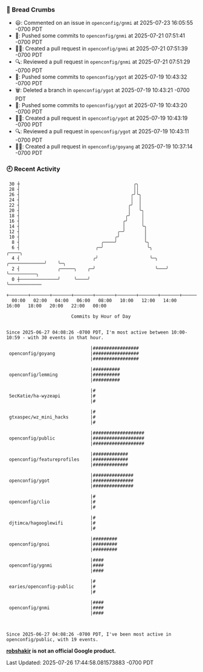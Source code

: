 ### 🍞 Bread Crumbs

 * 😃: Commented on an issue in `openconfig/gnmi` at 2025-07-23 16:05:55 -0700 PDT
 * 🚢: Pushed some commits to `openconfig/gnmi` at 2025-07-21 07:51:41 -0700 PDT
 * ✍🏼: Created a pull request in `openconfig/gnmi` at 2025-07-21 07:51:39 -0700 PDT
 * 🔍: Reviewed a pull request in  `openconfig/gnmi` at 2025-07-21 07:51:29 -0700 PDT
 * 🚢: Pushed some commits to `openconfig/ygot` at 2025-07-19 10:43:32 -0700 PDT
 * 🗑: Deleted a branch in `openconfig/ygot` at 2025-07-19 10:43:21 -0700 PDT
 * 🚢: Pushed some commits to `openconfig/ygot` at 2025-07-19 10:43:20 -0700 PDT
 * ✍🏼: Created a pull request in `openconfig/ygot` at 2025-07-19 10:43:19 -0700 PDT
 * 🔍: Reviewed a pull request in  `openconfig/ygot` at 2025-07-19 10:43:11 -0700 PDT
 * ✍🏼: Created a pull request in `openconfig/goyang` at 2025-07-19 10:37:14 -0700 PDT

### 🕘 Recent Activity
```
 30 ┼                                          ╭╮
 28 ┤                                          ││
 26 ┤                                         ╭╯╰╮
 24 ┤                                         │  │
 22 ┤                                        ╭╯  │
 20 ┤                                        │   ╰╮
 18 ┤                                       ╭╯    │
 16 ┤                                      ╭╯     │
 14 ┤                                      │      ╰╮
 12 ┤                                    ╭─╯       │
 10 ┤                                   ╭╯         │
  8 ┤                              ╭────╯          ╰╮
  6 ┤                            ╭─╯                ╰╮                   ╭────╮
  4 ┤                           ╭╯                   ╰─╮   ╭─────────────╯    ╰─╮
  2 ┤              ╭─────╮    ╭─╯                      ╰───╯                    ╰──────────╮
  0 ┼──────────────╯     ╰────╯                                                            ╰────────────
    +───────+───────+───────+───────+───────+───────+───────+───────+───────+───────+───────+───────+────
  00:00   02:00   04:00   06:00   08:00   10:00   12:00   14:00   16:00   18:00   20:00   22:00   00:00   

						Commits by Hour of Day


Since 2025-06-27 04:08:26 -0700 PDT, I'm most active between 10:00-10:59 - with 30 events in that hour.

```



```
                               |#################
 openconfig/goyang             |#################
                               |#################

                               |##########
 openconfig/lemming            |##########
                               |##########

                               |#
 SecKatie/ha-wyzeapi           |#
                               |#

                               |#
 gtxaspec/wz_mini_hacks        |#
                               |#

                               |###################
 openconfig/public             |###################
                               |###################

                               |#############
 openconfig/featureprofiles    |#############
                               |#############

                               |###############
 openconfig/ygot               |###############
                               |###############

                               |#
 openconfig/clio               |#
                               |#

                               |#
 djtimca/hagooglewifi          |#
                               |#

                               |#########
 openconfig/gnoi               |#########
                               |#########

                               |####
 openconfig/ygnmi              |####
                               |####

                               |#
 earies/openconfig-public      |#
                               |#

                               |####
 openconfig/gnmi               |####
                               |####



Since 2025-06-27 04:08:26 -0700 PDT, I've been most active in openconfig/public, with 19 events.

```
**[robshakir](mailto:robjs@google.com) is not an official Google product.**  


Last Updated: 2025-07-26 17:44:58.081573883 -0700 PDT
